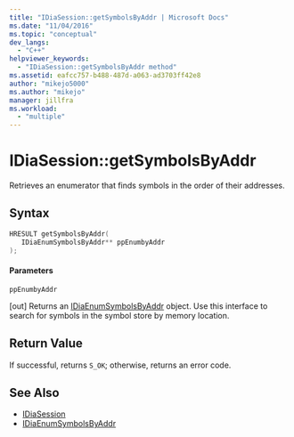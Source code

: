 ```yaml
---
title: "IDiaSession::getSymbolsByAddr | Microsoft Docs"
ms.date: "11/04/2016"
ms.topic: "conceptual"
dev_langs:
  - "C++"
helpviewer_keywords:
  - "IDiaSession::getSymbolsByAddr method"
ms.assetid: eafcc757-b488-487d-a063-ad3703ff42e8
author: "mikejo5000"
ms.author: "mikejo"
manager: jillfra
ms.workload:
  - "multiple"
---
```

# IDiaSession::getSymbolsByAddr
Retrieves an enumerator that finds symbols in the order of their addresses.

## Syntax

```C++
HRESULT getSymbolsByAddr( 
   IDiaEnumSymbolsByAddr** ppEnumbyAddr
);
```

#### Parameters
 `ppEnumbyAddr`

[out] Returns an [IDiaEnumSymbolsByAddr](../../debugger/debug-interface-access/idiaenumsymbolsbyaddr.md) object. Use this interface to search for symbols in the symbol store by memory location.

## Return Value
 If successful, returns `S_OK`; otherwise, returns an error code.

## See Also
- [IDiaSession](../../debugger/debug-interface-access/idiasession.md)
- [IDiaEnumSymbolsByAddr](../../debugger/debug-interface-access/idiaenumsymbolsbyaddr.md)